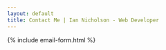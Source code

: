 ```yaml
---
layout: default
title: Contact Me | Ian Nicholson - Web Developer
---
```


{% include email-form.html %}
